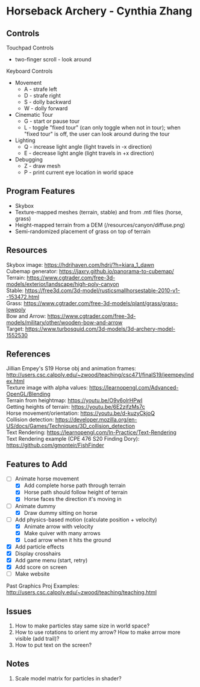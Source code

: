 # Horseback Archery - Cynthia Zhang

## Controls
Touchpad Controls
* two-finger scroll - look around

Keyboard Controls
* Movement
    * A - strafe left
    * D - strafe right
    * S - dolly backward
    * W - dolly forward
* Cinematic Tour
    * G - start or pause tour
    * L - toggle "fixed tour" (can only toggle when not in tour); when "fixed tour" is off, the user can look around during the tour
* Lighting
    * Q - increase light angle (light travels in -x direction)
    * E - decrease light angle (light travels in +x direction)
* Debugging
    * Z - draw mesh 
    * P - print current eye location in world space

## Program Features
* Skybox
* Texture-mapped meshes (terrain, stable) and from .mtl files (horse, grass)
* Height-mapped terrain from a DEM (/resources/canyon/diffuse.png)
* Semi-randomized placement of grass on top of terrain

## Resources 
Skybox image: https://hdrihaven.com/hdri/?h=kiara_1_dawn \
Cubemap generator: https://jaxry.github.io/panorama-to-cubemap/ \
Terrain: https://www.cgtrader.com/free-3d-models/exterior/landscape/high-poly-canyon \
Stable: https://free3d.com/3d-model/rusticsmallhorsestable-2010-v1--153472.html \
Grass: https://www.cgtrader.com/free-3d-models/plant/grass/grass-lowpoly \
Bow and Arrow: https://www.cgtrader.com/free-3d-models/military/other/wooden-bow-and-arrow \
Target: https://www.turbosquid.com/3d-models/3d-archery-model-1552530

## References
Jillian Empey's S19 Horse obj and animation frames: http://users.csc.calpoly.edu/~zwood/teaching/csc471/finalS19/jeempey/index.html \
Texture image with alpha values: https://learnopengl.com/Advanced-OpenGL/Blending \
Terrain from heightmap: https://youtu.be/O9v6olrHPwI \
Getting heights of terrain: https://youtu.be/6E2zjfzMs7c \
Horse movement/orientation: https://youtu.be/d-kuzyCkjoQ \
Collision detection: https://developer.mozilla.org/en-US/docs/Games/Techniques/3D_collision_detection \
Text Rendering: https://learnopengl.com/In-Practice/Text-Rendering \
Text Rendering example (CPE 476 S20 Finding Dory): https://github.com/gmonteir/FishFinder

## Features to Add
- [ ] Animate horse movement
    - [x] Add complete horse path through terrain
    - [x] Horse path should follow height of terrain
    - [x] Horse faces the direction it's moving in
- [ ] Animate dummy
    - [x] Draw dummy sitting on horse
- [ ] Add physics-based motion (calculate position + velocity)
    - [x] Animate arrow with velocity
    - [x] Make quiver with many arrows
    - [x] Load arrow when it hits the ground
- [x] Add particle effects
- [x] Display crosshairs
- [x] Add game menu (start, retry)
- [x] Add score on screen
- [ ] Make website

Past Graphics Proj Examples: http://users.csc.calpoly.edu/~zwood/teaching/teaching.html

## Issues
1. How to make particles stay same size in world space? 
2. How to use rotations to orient my arrow? How to make arrow more visible (add trail)? 
3. How to put text on the screen? 

## Notes
1. Scale model matrix for particles in shader? 